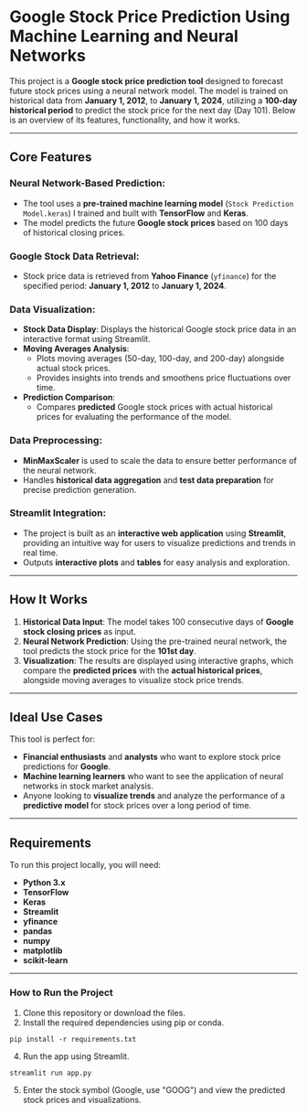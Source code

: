 # Google Stock Price Prediction Using Machine Learning and Neural Networks

This project is a **Google stock price prediction tool** designed to forecast future stock prices using a neural network model. The model is trained on historical data from **January 1, 2012**, to **January 1, 2024**, utilizing a **100-day historical period** to predict the stock price for the next day (Day 101). Below is an overview of its features, functionality, and how it works.

---

## Core Features

### **Neural Network-Based Prediction**:
- The tool uses a **pre-trained machine learning model** (`Stock Prediction Model.keras`) I trained and built with **TensorFlow** and **Keras**.
- The model predicts the future **Google stock prices** based on 100 days of historical closing prices.

### **Google Stock Data Retrieval**:
- Stock price data is retrieved from **Yahoo Finance** (`yfinance`) for the specified period: **January 1, 2012** to **January 1, 2024**.

### **Data Visualization**:
- **Stock Data Display**: Displays the historical Google stock price data in an interactive format using Streamlit.
- **Moving Averages Analysis**:
  - Plots moving averages (50-day, 100-day, and 200-day) alongside actual stock prices.
  - Provides insights into trends and smoothens price fluctuations over time.
- **Prediction Comparison**:
  - Compares **predicted** Google stock prices with actual historical prices for evaluating the performance of the model.

### **Data Preprocessing**:
- **MinMaxScaler** is used to scale the data to ensure better performance of the neural network.
- Handles **historical data aggregation** and **test data preparation** for precise prediction generation.

### **Streamlit Integration**:
- The project is built as an **interactive web application** using **Streamlit**, providing an intuitive way for users to visualize predictions and trends in real time.
- Outputs **interactive plots** and **tables** for easy analysis and exploration.

---

## How It Works

1. **Historical Data Input**: The model takes 100 consecutive days of **Google stock closing prices** as input.
2. **Neural Network Prediction**: Using the pre-trained neural network, the tool predicts the stock price for the **101st day**.
3. **Visualization**: The results are displayed using interactive graphs, which compare the **predicted prices** with the **actual historical prices**, alongside moving averages to visualize stock price trends.

---

## Ideal Use Cases
This tool is perfect for:
- **Financial enthusiasts** and **analysts** who want to explore stock price predictions for **Google**.
- **Machine learning learners** who want to see the application of neural networks in stock market analysis.
- Anyone looking to **visualize trends** and analyze the performance of a **predictive model** for stock prices over a long period of time.

---

## Requirements

To run this project locally, you will need:
- **Python 3.x**
- **TensorFlow**
- **Keras**
- **Streamlit**
- **yfinance**
- **pandas**
- **numpy**
- **matplotlib**
- **scikit-learn**

---

### **How to Run the Project**
1. Clone this repository or download the files.
2. Install the required dependencies using pip or conda.
```
pip install -r requirements.txt
```
4. Run the app using Streamlit.
```
streamlit run app.py
```
5. Enter the stock symbol (Google, use "GOOG") and view the predicted stock prices and visualizations.


